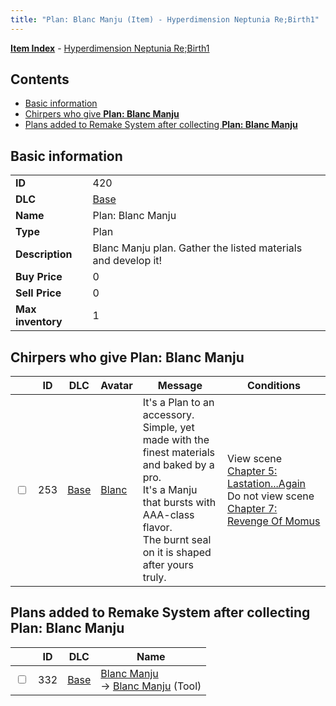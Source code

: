 ```yaml
---
title: "Plan: Blanc Manju (Item) - Hyperdimension Neptunia Re;Birth1"
---
```


[**Item Index**](/neptunia/rb1/item/index.html) - [Hyperdimension Neptunia Re;Birth1](/neptunia/rb1)

## Contents

- [Basic information](#basic-information)
- [Chirpers who give **Plan: Blanc Manju**](#chirpers-who-give-plan-blanc-manju)
- [Plans added to Remake System after collecting **Plan: Blanc Manju**](#plans-added-to-remake-system-after-collecting-plan-blanc-manju)

## Basic information

|   |   |
| -- | -- |
| **ID** | 420 |
| **DLC** | [Base](/neptunia/rb1/dlc/1-base.html) |
| **Name** | Plan: Blanc Manju |
| **Type** | Plan |
| **Description** | Blanc Manju plan. Gather the listed materials and develop it! |
| **Buy Price** | 0 |
| **Sell Price** | 0 |
| **Max inventory** | 1 |


## Chirpers who give **Plan: Blanc Manju**

|    | ID | DLC | Avatar | Message | Conditions |
| -- | -- | --- | ------ | ------- | ---------- |
| <input type="checkbox" id="rb1-chirper-event-1-253" class="trackbox" /> | 253 | [Base](/neptunia/rb1/dlc/1-base.html) | [Blanc](/neptunia/rb1/undefined/1-44-blanc.html) | It's a Plan to an accessory.<br />Simple, yet made with the finest materials and baked by a pro.<br />It's a Manju that bursts with AAA-class flavor.<br />The burnt seal on it is shaped after yours truly. | View scene [Chapter 5: Lastation...Again](/neptunia/rb1/scene/1-501-chapter-5-lastation-again.html)<br />Do not view scene [Chapter 7: Revenge Of Momus](/neptunia/rb1/scene/1-727-chapter-7-revenge-of-momus.html) |


## Plans added to Remake System after collecting **Plan: Blanc Manju**

|    | ID | DLC | Name |
| -- | -- | --- | ---- |
| <input type="checkbox" id="rb1-remake-1-332" class="trackbox" /> | 332 | [Base](/neptunia/rb1/dlc/1-base.html) | [Blanc Manju](/neptunia/rb1/remake/1-332-blanc-manju.html)<br /> → [Blanc Manju](/neptunia/rb1/item/1-20-blanc-manju.html) (Tool) |
